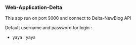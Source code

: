 ### Web-Application-Delta

This app run on port 9000 and connect to Delta-NewBlog API

Default username and password for login :
 - yaya : yaya